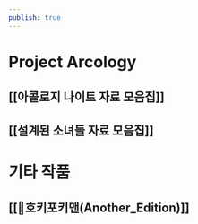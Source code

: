 ```yaml
---
publish: true
---
```

# Project Arcology

## [[아콜로지 나이트 자료 모음집]]
## [[설계된 소녀들 자료 모음집]]

# 기타 작품

## [[🍨호키포키맨(Another_Edition)]]


